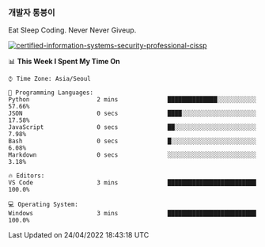 ### 개발자 통붕이
Eat Sleep Coding.
Never Never Giveup.

[![certified-information-systems-security-professional-cissp](https://user-images.githubusercontent.com/44606727/157613689-acd84ec6-5f8f-4e79-89d9-a8d51f033634.png)](https://www.credly.com/badges/f394a010-85a0-450b-9136-8043af01d71c/public_url)

<!--START_SECTION:waka-->
📊 **This Week I Spent My Time On** 

```text
⌚︎ Time Zone: Asia/Seoul

💬 Programming Languages: 
Python                   2 mins              ██████████████░░░░░░░░░░░   57.66% 
JSON                     0 secs              ████░░░░░░░░░░░░░░░░░░░░░   17.58% 
JavaScript               0 secs              ██░░░░░░░░░░░░░░░░░░░░░░░   7.98% 
Bash                     0 secs              █░░░░░░░░░░░░░░░░░░░░░░░░   6.08% 
Markdown                 0 secs              ░░░░░░░░░░░░░░░░░░░░░░░░░   3.18%

🔥 Editors: 
VS Code                  3 mins              █████████████████████████   100.0%

💻 Operating System: 
Windows                  3 mins              █████████████████████████   100.0%

```


 Last Updated on 24/04/2022 18:43:18 UTC
<!--END_SECTION:waka-->
